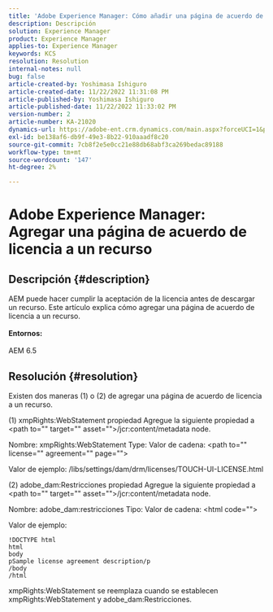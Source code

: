 ```yaml
---
title: 'Adobe Experience Manager: Cómo añadir una página de acuerdo de licencia a un recurso'
description: Descripción
solution: Experience Manager
product: Experience Manager
applies-to: Experience Manager
keywords: KCS
resolution: Resolution
internal-notes: null
bug: false
article-created-by: Yoshimasa Ishiguro
article-created-date: 11/22/2022 11:31:08 PM
article-published-by: Yoshimasa Ishiguro
article-published-date: 11/22/2022 11:33:02 PM
version-number: 2
article-number: KA-21020
dynamics-url: https://adobe-ent.crm.dynamics.com/main.aspx?forceUCI=1&pagetype=entityrecord&etn=knowledgearticle&id=b97a08ba-bd6a-ed11-9561-6045bd006a22
exl-id: be138af6-db9f-49e3-8b22-910aaadf8c20
source-git-commit: 7cb8f2e5e0cc21e88db68abf3ca269bedac89188
workflow-type: tm+mt
source-wordcount: '147'
ht-degree: 2%

---
```


# Adobe Experience Manager: Agregar una página de acuerdo de licencia a un recurso

## Descripción {#description}

AEM puede hacer cumplir la aceptación de la licencia antes de descargar un recurso. Este artículo explica cómo agregar una página de acuerdo de licencia a un recurso.<br><br><b>Entornos:</b><br><br>AEM 6.5

## Resolución {#resolution}


Existen dos maneras (1) o (2) de agregar una página de acuerdo de licencia a un recurso.

(1) xmpRights:WebStatement propiedad Agregue la siguiente propiedad a &lt;path to=&quot;&quot; target=&quot;&quot; asset=&quot;&quot;>/jcr:content/metadata node.

Nombre: xmpRights:WebStatement Type: Valor de cadena: &lt;path to=&quot;&quot; license=&quot;&quot; agreement=&quot;&quot; page=&quot;&quot;>

Valor de ejemplo: /libs/settings/dam/drm/licenses/TOUCH-UI-LICENSE.html

(2) adobe_dam:Restricciones propiedad Agregue la siguiente propiedad a &lt;path to=&quot;&quot; target=&quot;&quot; asset=&quot;&quot;>/jcr:content/metadata node.

Nombre: adobe_dam:restricciones Tipo: Valor de cadena: &lt;html code=&quot;&quot;>

Valor de ejemplo:






```
!DOCTYPE html
html
body
pSample license agreement description/p
/body
/html
```




xmpRights:WebStatement se reemplaza cuando se establecen xmpRights:WebStatement y adobe_dam:Restricciones.
